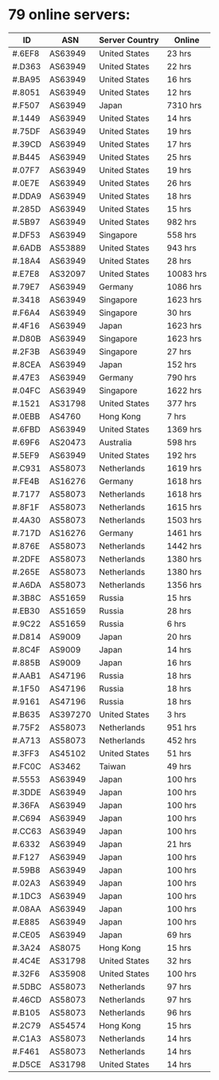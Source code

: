 # 79 online servers:

| ID | ASN | Server Country | Online |
| ------ | ------ | ------ | ------ |
| #.6EF8 | AS63949 | United States | 23 hrs |
| #.D363 | AS63949 | United States | 22 hrs |
| #.BA95 | AS63949 | United States | 16 hrs |
| #.8051 | AS63949 | United States | 12 hrs |
| #.F507 | AS63949 | Japan | 7310 hrs |
| #.1449 | AS63949 | United States | 14 hrs |
| #.75DF | AS63949 | United States | 19 hrs |
| #.39CD | AS63949 | United States | 17 hrs |
| #.B445 | AS63949 | United States | 25 hrs |
| #.07F7 | AS63949 | United States | 19 hrs |
| #.0E7E | AS63949 | United States | 26 hrs |
| #.DDA9 | AS63949 | United States | 18 hrs |
| #.285D | AS63949 | United States | 15 hrs |
| #.5B97 | AS63949 | United States | 982 hrs |
| #.DF53 | AS63949 | Singapore | 558 hrs |
| #.6ADB | AS53889 | United States | 943 hrs |
| #.18A4 | AS63949 | United States | 28 hrs |
| #.E7E8 | AS32097 | United States | 10083 hrs |
| #.79E7 | AS63949 | Germany | 1086 hrs |
| #.3418 | AS63949 | Singapore | 1623 hrs |
| #.F6A4 | AS63949 | Singapore | 30 hrs |
| #.4F16 | AS63949 | Japan | 1623 hrs |
| #.D80B | AS63949 | Singapore | 1623 hrs |
| #.2F3B | AS63949 | Singapore | 27 hrs |
| #.8CEA | AS63949 | Japan | 152 hrs |
| #.47E3 | AS63949 | Germany | 790 hrs |
| #.04FC | AS63949 | Singapore | 1622 hrs |
| #.1521 | AS31798 | United States | 377 hrs |
| #.0EBB | AS4760 | Hong Kong | 7 hrs |
| #.6FBD | AS63949 | United States | 1369 hrs |
| #.69F6 | AS20473 | Australia | 598 hrs |
| #.5EF9 | AS63949 | United States | 192 hrs |
| #.C931 | AS58073 | Netherlands | 1619 hrs |
| #.FE4B | AS16276 | Germany | 1618 hrs |
| #.7177 | AS58073 | Netherlands | 1618 hrs |
| #.8F1F | AS58073 | Netherlands | 1615 hrs |
| #.4A30 | AS58073 | Netherlands | 1503 hrs |
| #.717D | AS16276 | Germany | 1461 hrs |
| #.876E | AS58073 | Netherlands | 1442 hrs |
| #.2DFE | AS58073 | Netherlands | 1380 hrs |
| #.265E | AS58073 | Netherlands | 1380 hrs |
| #.A6DA | AS58073 | Netherlands | 1356 hrs |
| #.3B8C | AS51659 | Russia | 15 hrs |
| #.EB30 | AS51659 | Russia | 28 hrs |
| #.9C22 | AS51659 | Russia | 6 hrs |
| #.D814 | AS9009 | Japan | 20 hrs |
| #.8C4F | AS9009 | Japan | 14 hrs |
| #.885B | AS9009 | Japan | 16 hrs |
| #.AAB1 | AS47196 | Russia | 18 hrs |
| #.1F50 | AS47196 | Russia | 18 hrs |
| #.9161 | AS47196 | Russia | 18 hrs |
| #.B635 | AS397270 | United States | 3 hrs |
| #.75F2 | AS58073 | Netherlands | 951 hrs |
| #.A713 | AS58073 | Netherlands | 452 hrs |
| #.3FF3 | AS45102 | United States | 51 hrs |
| #.FC0C | AS3462 | Taiwan | 49 hrs |
| #.5553 | AS63949 | Japan | 100 hrs |
| #.3DDE | AS63949 | Japan | 100 hrs |
| #.36FA | AS63949 | Japan | 100 hrs |
| #.C694 | AS63949 | Japan | 100 hrs |
| #.CC63 | AS63949 | Japan | 100 hrs |
| #.6332 | AS63949 | Japan | 21 hrs |
| #.F127 | AS63949 | Japan | 100 hrs |
| #.59B8 | AS63949 | Japan | 100 hrs |
| #.02A3 | AS63949 | Japan | 100 hrs |
| #.1DC3 | AS63949 | Japan | 100 hrs |
| #.08AA | AS63949 | Japan | 100 hrs |
| #.E885 | AS63949 | Japan | 100 hrs |
| #.CE05 | AS63949 | Japan | 69 hrs |
| #.3A24 | AS8075 | Hong Kong | 15 hrs |
| #.4C4E | AS31798 | United States | 32 hrs |
| #.32F6 | AS35908 | United States | 100 hrs |
| #.5DBC | AS58073 | Netherlands | 97 hrs |
| #.46CD | AS58073 | Netherlands | 97 hrs |
| #.B105 | AS58073 | Netherlands | 96 hrs |
| #.2C79 | AS54574 | Hong Kong | 15 hrs |
| #.C1A3 | AS58073 | Netherlands | 14 hrs |
| #.F461 | AS58073 | Netherlands | 14 hrs |
| #.D5CE | AS31798 | United States | 14 hrs |

